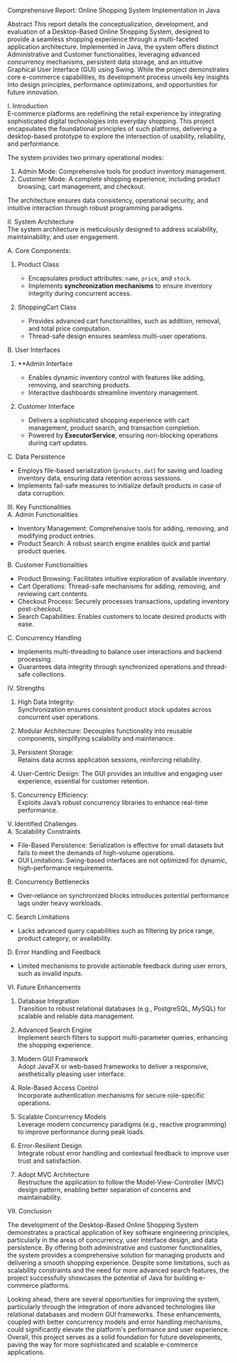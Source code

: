 Comprehensive Report: Online Shopping System Implementation in Java  

Abstract
This report details the conceptualization, development, and evaluation of a Desktop-Based Online Shopping System, designed to provide a 
seamless shopping experience through a multi-faceted application architecture. Implemented in Java, the system offers distinct Administrative
and Customer functionalities, leveraging advanced concurrency mechanisms, persistent data storage, and an intuitive Graphical User Interface (GUI)
using Swing. While the project demonstrates core e-commerce capabilities, its development process unveils key insights into design principles, 
performance optimizations, and opportunities for future innovation.  


I. Introduction  
E-commerce platforms are redefining the retail experience by integrating sophisticated digital technologies into everyday shopping. 
This project encapsulates the foundational principles of such platforms, delivering a desktop-based prototype to explore the intersection of usability, 
reliability, and performance.  

The system provides two primary operational modes:  
1. Admin Mode: Comprehensive tools for product inventory management.  
2. Customer Mode: A complete shopping experience, including product browsing, cart management, and checkout.  

The architecture ensures data consistency, operational security, and intuitive interaction through robust programming paradigms.



II. System Architecture  
The system architecture is meticulously designed to address scalability, maintainability, and user engagement.  

A. Core Components:  
1. Product Class
   - Encapsulates product attributes: `name`, `price`, and `stock`.  
   - Implements **synchronization mechanisms** to ensure inventory integrity during concurrent access.  

2. ShoppingCart Class  
   - Provides advanced cart functionalities, such as addition, removal, and total price computation.  
   - Thread-safe design ensures seamless multi-user operations.  

B. User Interfaces
1. **Admin Interface  
   - Enables dynamic inventory control with features like adding, removing, and searching products.  
   - Interactive dashboards streamline inventory management.  

2. Customer Interface  
   - Delivers a sophisticated shopping experience with cart management, product search, and transaction completion.  
   - Powered by **ExecutorService**, ensuring non-blocking operations during cart updates.  

C. Data Persistence 
- Employs file-based serialization (`products.dat`) for saving and loading inventory data, ensuring data retention across sessions.  
- Implements fail-safe measures to initialize default products in case of data corruption.  



III. Key Functionalities  
A. Admin Functionalities  
- Inventory Management: Comprehensive tools for adding, removing, and modifying product entries.  
- Product Search: A robust search engine enables quick and partial product queries.  

B. Customer Functionalities  
- Product Browsing: Facilitates intuitive exploration of available inventory.  
- Cart Operations: Thread-safe mechanisms for adding, removing, and reviewing cart contents.  
- Checkout Process: Securely processes transactions, updating inventory post-checkout.  
- Search Capabilities: Enables customers to locate desired products with ease.  

C. Concurrency Handling 
- Implements multi-threading to balance user interactions and backend processing.  
- Guarantees data integrity through synchronized operations and thread-safe collections.  



IV. Strengths
1. High Data Integrity:  
   Synchronization ensures consistent product stock updates across concurrent user operations.  

2. Modular Architecture: 
   Decouples functionality into reusable components, simplifying scalability and maintenance.  

3. Persistent Storage:  
   Retains data across application sessions, reinforcing reliability.  

4. User-Centric Design: 
   The GUI provides an intuitive and engaging user experience, essential for customer retention.  

5. Concurrency Efficiency:  
   Exploits Java’s robust concurrency libraries to enhance real-time performance.  



V. Identified Challenges  
A. Scalability Constraints  
- File-Based Persistence: Serialization is effective for small datasets but fails to meet the demands of high-volume operations.  
- GUI Limitations: Swing-based interfaces are not optimized for dynamic, high-performance requirements.  

B. Concurrency Bottlenecks  
- Over-reliance on synchronized blocks introduces potential performance lags under heavy workloads.  

C. Search Limitations 
- Lacks advanced query capabilities such as filtering by price range, product category, or availability.  

D. Error Handling and Feedback  
- Limited mechanisms to provide actionable feedback during user errors, such as invalid inputs.  


VI. Future Enhancements  
1. Database Integration  
   Transition to robust relational databases (e.g., PostgreSQL, MySQL) for scalable and reliable data management.  

2. Advanced Search Engine  
   Implement search filters to support multi-parameter queries, enhancing the shopping experience.  

3. Modern GUI Framework  
   Adopt JavaFX or web-based frameworks to deliver a responsive, aesthetically pleasing user interface.  

4. Role-Based Access Control  
   Incorporate authentication mechanisms for secure role-specific operations.  

5. Scalable Concurrency Models  
   Leverage modern concurrency paradigms (e.g., reactive programming) to improve performance during peak loads.  

6. Error-Resilient Design  
   Integrate robust error handling and contextual feedback to improve user trust and satisfaction.  

7. Adopt MVC Architecture  
   Restructure the application to follow the Model-View-Controller (MVC) design pattern, enabling better separation of concerns and maintainability.  






VII. Conclusion

The development of the Desktop-Based Online Shopping System demonstrates a practical application of key software engineering principles, 
particularly in the areas of concurrency, user interface design, and data persistence. By offering both administrative and customer functionalities, 
the system provides a comprehensive solution for managing products and delivering a smooth shopping experience. Despite some limitations, 
such as scalability constraints and the need for more advanced search features, the project successfully showcases the potential of Java for building 
e-commerce platforms.

Looking ahead, there are several opportunities for improving the system, particularly through the integration of more advanced technologies like relational 
databases and modern GUI frameworks. These enhancements, coupled with better concurrency models and error handling mechanisms, could significantly elevate 
the platform's performance and user experience. Overall, this project serves as a solid foundation for future developments, paving the way for more sophisticated 
and scalable e-commerce applications.
